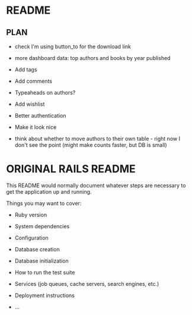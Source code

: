 # README
## PLAN

* check I'm using button_to for the download link

* more dashboard data: top authors and books by year published
* Add tags
* Add comments
* Typeaheads on authors?
* Add wishlist
* Better authentication
* Make it look nice
* think about whether to move authors to their own table - right now I don't see the point (might make counts faster, but DB is small)


# ORIGINAL RAILS README
This README would normally document whatever steps are necessary to get the
application up and running.

Things you may want to cover:

* Ruby version

* System dependencies

* Configuration

* Database creation

* Database initialization

* How to run the test suite

* Services (job queues, cache servers, search engines, etc.)

* Deployment instructions

* ...
